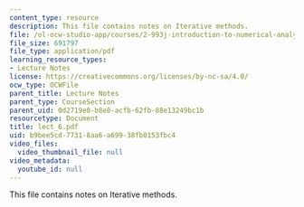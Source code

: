 ```yaml
---
content_type: resource
description: This file contains notes on Iterative methods.
file: /ol-ocw-studio-app/courses/2-993j-introduction-to-numerical-analysis-for-engineering-13-002j-spring-2005/b9bee5cd77318aa6a69938fb0153fbc4_lect_6.pdf
file_size: 691797
file_type: application/pdf
learning_resource_types:
- Lecture Notes
license: https://creativecommons.org/licenses/by-nc-sa/4.0/
ocw_type: OCWFile
parent_title: Lecture Notes
parent_type: CourseSection
parent_uid: 0d2719e8-b8e8-acfb-62fb-88e13249bc1b
resourcetype: Document
title: lect_6.pdf
uid: b9bee5cd-7731-8aa6-a699-38fb0153fbc4
video_files:
  video_thumbnail_file: null
video_metadata:
  youtube_id: null
---
```

This file contains notes on Iterative methods.